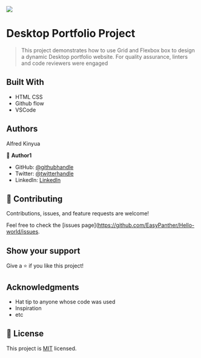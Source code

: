 ![](https://img.shields.io/badge/Microverse-blueviolet)

# Desktop Portfolio Project

> This project demonstrates how to use Grid and Flexbox box to design a dynamic Desktop portfolio website.
For quality assurance, linters and code reviewers were engaged 



## Built With

- HTML CSS
- Github flow
- VSCode


## Authors
Alfred Kinyua

👤 **Author1**

- GitHub: [@githubhandle](https://github.com/EasyPanther/)
- Twitter: [@twitterhandle](@alfkinyua)
- LinkedIn: [LinkedIn](linkedin.com/in/alfred-kinyua-25927a64)


## 🤝 Contributing

Contributions, issues, and feature requests are welcome!

Feel free to check the [issues page](https://github.com/EasyPanther/Hello-world/issues.

## Show your support

Give a ⭐️ if you like this project!

## Acknowledgments

- Hat tip to anyone whose code was used
- Inspiration
- etc

## 📝 License

This project is [MIT](./MIT.md) licensed.
